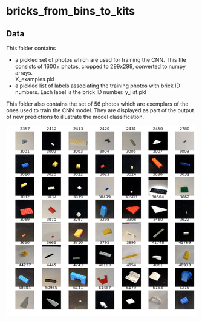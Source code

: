 # bricks_from_bins_to_kits

## Data

This folder contains
  * a pickled set of photos which are used for training the CNN.  This file
    consists of 1600+ photos, cropped to 299x299, converted to numpy arrays.  
        X_examples.pkl  
  * a pickled list of labels associating the training photos with brick ID
    numbers.  Each label is the brick ID number.
        y_list.pkl  

This folder also contains the set of 56 photos which are exemplars of the ones
used to train the CNN model.  They are displayed as part of the output of new
predictions to illustrate the model classification.

![](../static/images/all_examples.png)
